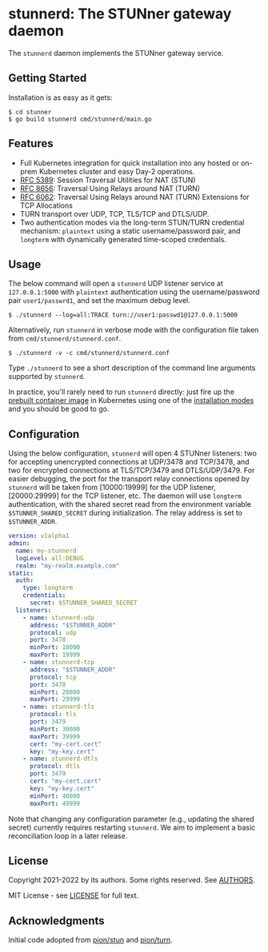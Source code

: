 # stunnerd: The STUNner gateway daemon

The `stunnerd` daemon implements the STUNner gateway service.

## Getting Started

Installation is as easy as it gets:

```console
$ cd stunner
$ go build stunnerd cmd/stunnerd/main.go
```

## Features

* Full Kubernetes integration for quick installation into any hosted or on-prem Kubernetes cluster
  and easy Day-2 operations.
* [RFC 5389](https://tools.ietf.org/html/rfc5389): Session Traversal Utilities for NAT (STUN)
* [RFC 8656](https://tools.ietf.org/html/rfc8656): Traversal Using Relays around NAT (TURN)
* [RFC 6062](https://tools.ietf.org/html/rfc6062): Traversal Using Relays around NAT (TURN)
  Extensions for TCP Allocations
* TURN transport over UDP, TCP, TLS/TCP and DTLS/UDP.
* Two authentication modes via the long-term STUN/TURN credential mechanism: `plaintext` using a
  static username/password pair, and `longterm` with dynamically generated time-scoped credentials.

## Usage

The below command will open a `stunnerd` UDP listener service at `127.0.0.1:5000` with `plaintext`
authentication using the username/password pair `user1/passwrd1`, and set the maximum debug level.

```console
$ ./stunnerd --log=all:TRACE turn://user1:passwd1@127.0.0.1:5000
```

Alternatively, run `stunnerd` in verbose mode with the configuration file taken from
`cmd/stunnerd/stunnerd.conf`.

```console
$ ./stunnerd -v -c cmd/stunnerd/stunnerd.conf
```

Type `./stunnerd` to see a short description of the command line arguments supported by `stunnerd`.

In practice, you'll rarely need to run `stunnerd` directly: just fire up the [prebuilt container
image](https://hub.docker.com/repository/docker/l7mp/stunnerd) in Kubernetes using one of the
[installation modes](/doc/INSTALL.md) and you should be good to go.

## Configuration

Using the below configuration, `stunnerd` will open 4 STUNner listeners: two for accepting
unencrypted connections at UDP/3478 and TCP/3478, and two for encrypted connections at TLS/TCP/3479
and DTLS/UDP/3479. For easier debugging, the port for the transport relay connections opened by
`stunnerd` will be taken from [10000:19999] for the UDP listener, [20000:29999] for the TCP
listener, etc.  The daemon will use `longterm` authentication, with the shared secret read from the
environment variable `$STUNNER_SHARED_SECRET` during initialization. The relay address is set to
`$STUNNER_ADDR`.

``` yaml
version: v1alpha1
admin:
  name: my-stunnerd
  logLevel: all:DEBUG
  realm: "my-realm.example.com"
static:
  auth:
    type: longterm
    credentials:
      secret: $STUNNER_SHARED_SECRET
  listeners:
    - name: stunnerd-udp
      address: "$STUNNER_ADDR"
      protocol: udp
      port: 3478
      minPort: 10000
      maxPort: 19999
    - name: stunnerd-tcp
      address: "$STUNNER_ADDR"
      protocol: tcp
      port: 3478
      minPort: 20000
      maxPort: 29999
    - name: stunnerd-tls
      protocol: tls
      port: 3479
      minPort: 30000
      maxPort: 39999
      cert: "my-cert.cert"
      key: "my-key.cert"
    - name: stunnerd-dtls
      protocol: dtls
      port: 3479
      cert: "my-cert.cert"
      key: "my-key.cert"
      minPort: 40000
      maxPort: 49999
```

Note that changing any configuration parameter (e.g., updating the shared secret) currently
requires restarting `stunnerd`. We aim to implement a basic reconciliation loop in a later release.
 
## License

Copyright 2021-2022 by its authors. Some rights reserved. See [AUTHORS](/AUTHORS).

MIT License - see [LICENSE](/LICENSE) for full text.

## Acknowledgments

Initial code adopted from [pion/stun](https://github.com/pion/stun) and
[pion/turn](https://github.com/pion/turn).
